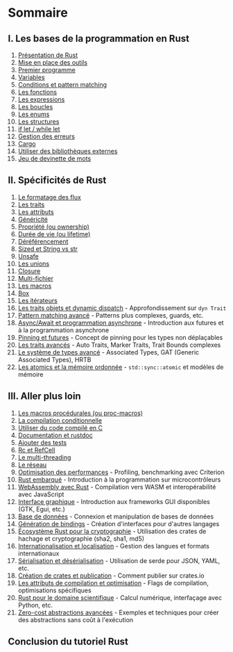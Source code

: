 # Sommaire

## I. Les bases de la programmation en Rust

1.  [Présentation de Rust](# "#1-pr%C3%A9sentation-de-rust")
2.  [Mise en place des outils](#2-mise-en-place-des-outils)
3.  [Premier programme](#3-premier-programme)
4.  [Variables](#4-variables)
5.  [Conditions et pattern matching](#5-conditions-et-pattern-matching)
6.  [Les fonctions](#6-les-fonctions)
7.  [Les expressions](#7-les-expressions)
8.  [Les boucles](#8-les-boucles)
9.  [Les enums](#9-les-enums)
10. [Les structures](#10-les-structures)
11. [if let / while let](#11-if-let--while-let)
12. [Gestion des erreurs](#12-gestion-des-erreurs)
13. [Cargo](#13-cargo)
14. [Utiliser des bibliothèques externes](# "#14-utiliser-des-biblioth%C3%A8ques-externes")
15. [Jeu de devinette de mots](#15-jeu-de-devinette-de-mots)

## II. Spécificités de Rust

1.  [Le formatage des flux](#1-le-formatage-des-flux)
2.  [Les traits](#2-les-traits)
3.  [Les attributs](#3-les-attributs)
4.  [Généricité](# "#4-g%C3%A9n%C3%A9ricit%C3%A9")
5.  [Propriété (ou ownership)](# "#5-propri%C3%A9t%C3%A9-ou-ownership")
6.  [Durée de vie (ou lifetime)](# "#6-dur%C3%A9e-de-vie-ou-lifetime")
7.  [Déréférencement](# "#7-d%C3%A9r%C3%A9f%C3%A9rencement")
8.  [Sized et String vs str](#8-sized-et-string-vs-str)
9.  [Unsafe](#9-unsafe)
10. [Les unions](#10-les-unions)
11. [Closure](#11-closure)
12. [Multi-fichier](#12-multi-fichier)
13. [Les macros](#13-les-macros)
14. [Box](#14-box)
15. [Les itérateurs](# "#15-les-it%C3%A9rateurs")
16. [Les traits objets et dynamic dispatch](#16-les-traits-objets-et-dynamic-dispatch) - Approfondissement sur `dyn Trait`
17. [Pattern matching avancé](# "#17-pattern-matching-avanc%C3%A9") - Patterns plus complexes, guards, etc.
18. [Async/Await et programmation asynchrone](#18-asyncawait-et-programmation-asynchrone) - Introduction aux futures et à la programmation asynchrone
19. [Pinning et futures](#19-pinning-et-futures) - Concept de pinning pour les types non déplaçables
20. [Les traits avancés](# "#20-les-traits-avanc%C3%A9s") - Auto Traits, Marker Traits, Trait Bounds complexes
21. [Le système de types avancé](# "#21-le-syst%C3%A8me-de-types-avanc%C3%A9") - Associated Types, GAT (Generic Associated Types), HRTB
22. [Les atomics et la mémoire ordonnée](# "#22-les-atomics-et-la-m%C3%A9moire-ordonn%C3%A9e") - `std::sync::atomic` et modèles de mémoire

## III. Aller plus loin

1.  [Les macros procédurales (ou proc-macros)](# "#1-les-macros-proc%C3%A9durales-ou-proc-macros")
2.  [La compilation conditionnelle](#2-la-compilation-conditionnelle)
3.  [Utiliser du code compilé en C](# "#3-utiliser-du-code-compil%C3%A9-en-c")
4.  [Documentation et rustdoc](#4-documentation-et-rustdoc)
5.  [Ajouter des tests](#5-ajouter-des-tests)
6.  [Rc et RefCell](#6-rc-et-refcell)
7.  [Le multi-threading](#7-le-multi-threading)
8.  [Le réseau](# "#8-le-r%C3%A9seau")
9.  [Optimisation des performances](#9-optimisation-des-performances) - Profiling, benchmarking avec Criterion
10. [Rust embarqué](# "#10-rust-embarqu%C3%A9") - Introduction à la programmation sur microcontrôleurs
11. [WebAssembly avec Rust](#11-webassembly-avec-rust) - Compilation vers WASM et interopérabilité avec JavaScript
12. [Interface graphique](#12-interface-graphique) - Introduction aux frameworks GUI disponibles (GTK, Egui, etc.)
13. [Base de données](# "#13-base-de-donn%C3%A9es") - Connexion et manipulation de bases de données
14. [Génération de bindings](# "#14-g%C3%A9n%C3%A9ration-de-bindings") - Création d'interfaces pour d'autres langages
15. [Écosystème Rust pour la cryptographie](# "#15-%C3%A9cosyst%C3%A8me-rust-pour-la-cryptographie") - Utilisation des crates de hachage et cryptographie (sha2, sha1, md5)
16. [Internationalisation et localisation](#16-internationalisation-et-localisation) - Gestion des langues et formats internationaux
17. [Sérialisation et désérialisation](# "#17-s%C3%A9rialisation-et-d%C3%A9s%C3%A9rialisation") - Utilisation de serde pour JSON, YAML, etc.
18. [Création de crates et publication](# "#18-cr%C3%A9ation-de-crates-et-publication") - Comment publier sur crates.io
19. [Les attributs de compilation et optimisation](#19-les-attributs-de-compilation-et-optimisation) - Flags de compilation, optimisations spécifiques
20. [Rust pour le domaine scientifique](#20-rust-pour-le-domaine-scientifique) - Calcul numérique, interfaçage avec Python, etc.
21. [Zero-cost abstractions avancées](# "#21-zero-cost-abstractions-avanc%C3%A9es") - Exemples et techniques pour créer des abstractions sans coût à l'exécution

## Conclusion du tutoriel Rust
